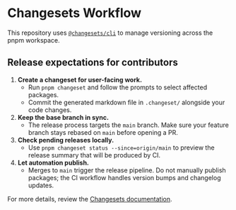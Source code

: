 # Changesets Workflow

This repository uses [`@changesets/cli`](https://github.com/changesets/changesets) to manage versioning across the pnpm workspace.

## Release expectations for contributors

1. **Create a changeset for user-facing work.**
   - Run `pnpm changeset` and follow the prompts to select affected packages.
   - Commit the generated markdown file in `.changeset/` alongside your code changes.
2. **Keep the base branch in sync.**
   - The release process targets the `main` branch. Make sure your feature branch stays rebased on `main` before opening a PR.
3. **Check pending releases locally.**
   - Use `pnpm changeset status --since=origin/main` to preview the release summary that will be produced by CI.
4. **Let automation publish.**
   - Merges to `main` trigger the release pipeline. Do not manually publish packages; the CI workflow handles version bumps and changelog updates.

For more details, review the [Changesets documentation](https://github.com/changesets/changesets).
